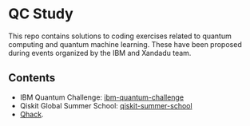 # QC Study

This repo contains solutions to coding exercises related to quantum computing and quantum machine learning.
These have been proposed during events organized by the IBM and Xandadu team.

## Contents

* IBM Quantum Challenge: [ibm-quantum-challenge](ibm-quantum-challenge)
* Qiskit Global Summer School: [qiskit-summer-school](qiskit-summer-school)
* [Qhack](QHack).

